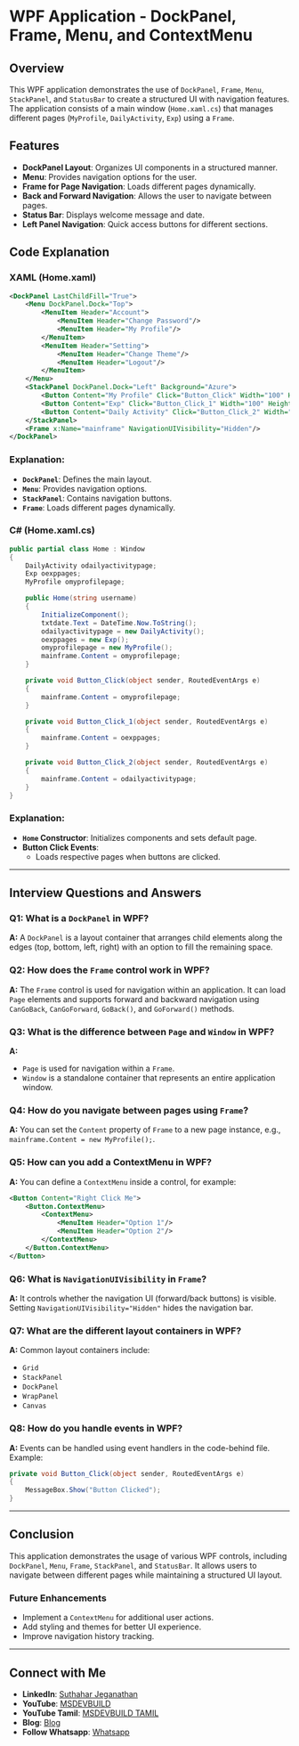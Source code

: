 # WPF Application - DockPanel, Frame, Menu, and ContextMenu

## Overview
This WPF application demonstrates the use of `DockPanel`, `Frame`, `Menu`, `StackPanel`, and `StatusBar` to create a structured UI with navigation features. The application consists of a main window (`Home.xaml.cs`) that manages different pages (`MyProfile`, `DailyActivity`, `Exp`) using a `Frame`.

## Features
- **DockPanel Layout**: Organizes UI components in a structured manner.
- **Menu**: Provides navigation options for the user.
- **Frame for Page Navigation**: Loads different pages dynamically.
- **Back and Forward Navigation**: Allows the user to navigate between pages.
- **Status Bar**: Displays welcome message and date.
- **Left Panel Navigation**: Quick access buttons for different sections.

## Code Explanation
### XAML (Home.xaml)
```xml
<DockPanel LastChildFill="True">
    <Menu DockPanel.Dock="Top">
        <MenuItem Header="Account">
            <MenuItem Header="Change Password"/>
            <MenuItem Header="My Profile"/>
        </MenuItem>
        <MenuItem Header="Setting">
            <MenuItem Header="Change Theme"/>
            <MenuItem Header="Logout"/>
        </MenuItem>
    </Menu>
    <StackPanel DockPanel.Dock="Left" Background="Azure">
        <Button Content="My Profile" Click="Button_Click" Width="100" Height="50"/>
        <Button Content="Exp" Click="Button_Click_1" Width="100" Height="50"/>
        <Button Content="Daily Activity" Click="Button_Click_2" Width="100" Height="50"/>
    </StackPanel>
    <Frame x:Name="mainframe" NavigationUIVisibility="Hidden"/>
</DockPanel>
```
### Explanation:
- **`DockPanel`**: Defines the main layout.
- **`Menu`**: Provides navigation options.
- **`StackPanel`**: Contains navigation buttons.
- **`Frame`**: Loads different pages dynamically.

### C# (Home.xaml.cs)
```csharp
public partial class Home : Window
{
    DailyActivity odailyactivitypage;
    Exp oexppages;
    MyProfile omyprofilepage;

    public Home(string username)
    {
        InitializeComponent();
        txtdate.Text = DateTime.Now.ToString();
        odailyactivitypage = new DailyActivity();
        oexppages = new Exp();
        omyprofilepage = new MyProfile();
        mainframe.Content = omyprofilepage;
    }

    private void Button_Click(object sender, RoutedEventArgs e)
    {
        mainframe.Content = omyprofilepage;
    }

    private void Button_Click_1(object sender, RoutedEventArgs e)
    {
        mainframe.Content = oexppages;
    }

    private void Button_Click_2(object sender, RoutedEventArgs e)
    {
        mainframe.Content = odailyactivitypage;
    }
}
```
### Explanation:
- **`Home` Constructor**: Initializes components and sets default page.
- **Button Click Events**:
  - Loads respective pages when buttons are clicked.

---

## Interview Questions and Answers

### Q1: What is a `DockPanel` in WPF?
**A:** A `DockPanel` is a layout container that arranges child elements along the edges (top, bottom, left, right) with an option to fill the remaining space.

### Q2: How does the `Frame` control work in WPF?
**A:** The `Frame` control is used for navigation within an application. It can load `Page` elements and supports forward and backward navigation using `CanGoBack`, `CanGoForward`, `GoBack()`, and `GoForward()` methods.

### Q3: What is the difference between `Page` and `Window` in WPF?
**A:**
- `Page` is used for navigation within a `Frame`.
- `Window` is a standalone container that represents an entire application window.

### Q4: How do you navigate between pages using `Frame`?
**A:** You can set the `Content` property of `Frame` to a new page instance, e.g., `mainframe.Content = new MyProfile();`.

### Q5: How can you add a ContextMenu in WPF?
**A:** You can define a `ContextMenu` inside a control, for example:
```xml
<Button Content="Right Click Me">
    <Button.ContextMenu>
        <ContextMenu>
            <MenuItem Header="Option 1"/>
            <MenuItem Header="Option 2"/>
        </ContextMenu>
    </Button.ContextMenu>
</Button>
```

### Q6: What is `NavigationUIVisibility` in `Frame`?
**A:** It controls whether the navigation UI (forward/back buttons) is visible. Setting `NavigationUIVisibility="Hidden"` hides the navigation bar.

### Q7: What are the different layout containers in WPF?
**A:** Common layout containers include:
- `Grid`
- `StackPanel`
- `DockPanel`
- `WrapPanel`
- `Canvas`

### Q8: How do you handle events in WPF?
**A:** Events can be handled using event handlers in the code-behind file. Example:
```csharp
private void Button_Click(object sender, RoutedEventArgs e)
{
    MessageBox.Show("Button Clicked");
}
```

---

## Conclusion
This application demonstrates the usage of various WPF controls, including `DockPanel`, `Menu`, `Frame`, `StackPanel`, and `StatusBar`. It allows users to navigate between different pages while maintaining a structured UI layout.

### Future Enhancements
- Implement a `ContextMenu` for additional user actions.
- Add styling and themes for better UI experience.
- Improve navigation history tracking.

---

## Connect with Me
- **LinkedIn**: [Suthahar Jeganathan](https://www.linkedin.com/in/jssuthahar/)
- **YouTube**: [MSDEVBUILD](https://www.youtube.com/@MSDEVBUILD)
- **YouTube Tamil**: [MSDEVBUILD TAMIL](https://www.youtube.com/@MSDEVBUILDTamil)
- **Blog**: [Blog](https://www.msdevbuild.com/)
- **Follow Whatsapp**: [Whatsapp](https://www.whatsapp.com/channel/0029Va5j2rHEFeXcTlUhQB0J)

